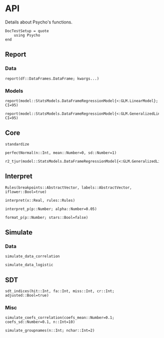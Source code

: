 # API

Details about Psycho's functions.

```@meta
DocTestSetup = quote
    using Psycho
end
```


## Report

### Data
```@docs
report(df::DataFrames.DataFrame; kwargs...)
```

### Models

```@docs
report(model::StatsModels.DataFrameRegressionModel{<:GLM.LinearModel}; CI=95)
```
```@docs
report(model::StatsModels.DataFrameRegressionModel{<:GLM.GeneralizedLinearModel}; CI=95)
```


## Core

```@docs
standardize
```

```@docs
perfectNormal(n::Int, mean::Number=0, sd::Number=1)
```

```@docs
r2_tjur(model::StatsModels.DataFrameRegressionModel{<:GLM.GeneralizedLinearModel})
```

## Interpret

```@docs
Rules(breakpoints::AbstractVector, labels::AbstractVector, iflower::Bool=true)
```

```@docs
interpret(x::Real, rules::Rules)
```

```@docs
interpret_p(p::Number; alpha::Number=0.05)
```

```@docs
format_p(p::Number; stars::Bool=false)
```

## Simulate

### Data

```@docs
simulate_data_correlation
```

```@docs
simulate_data_logistic
```

## SDT

```@docs
sdt_indices(hit::Int, fa::Int, miss::Int, cr::Int; adjusted::Bool=true)
```

### Misc

```@docs
simulate_coefs_correlation(coefs_mean::Number=0.1; coefs_sd::Number=0.1, n::Int=10)
```

```@docs
simulate_groupnames(n::Int; nchar::Int=2)
```
